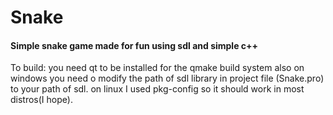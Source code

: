 # Snake

#### Simple snake game made for fun using sdl and simple c++

To build:
you need qt to be installed for the qmake build system
also on windows you need o modify the path of sdl library
in project file (Snake.pro) to your path of sdl.
on linux I used pkg-config so it should work in most distros(I hope).
